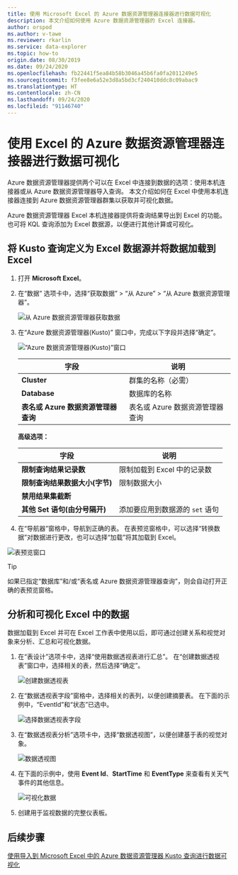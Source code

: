 ```yaml
---
title: 使用 Microsoft Excel 的 Azure 数据资源管理器连接器进行数据可视化
description: 本文介绍如何使用 Azure 数据资源管理器的 Excel 连接器。
author: orspod
ms.author: v-tawe
ms.reviewer: rkarlin
ms.service: data-explorer
ms.topic: how-to
origin.date: 08/30/2019
ms.date: 09/24/2020
ms.openlocfilehash: fb22441f5ea84b58b3046a45b6fa0fa2011249e5
ms.sourcegitcommit: f3fee8e6a52e3d8a5bd3cf240410ddc8c09abac9
ms.translationtype: HT
ms.contentlocale: zh-CN
ms.lasthandoff: 09/24/2020
ms.locfileid: "91146740"
---
```

# <a name="visualize-data-using-the-azure-data-explorer-connector-for-excel"></a>使用 Excel 的 Azure 数据资源管理器连接器进行数据可视化

Azure 数据资源管理器提供两个可以在 Excel 中连接到数据的选项：使用本机连接器或从 Azure 数据资源管理器导入查询。 本文介绍如何在 Excel 中使用本机连接器连接到 Azure 数据资源管理器群集以获取并可视化数据。

Azure 数据资源管理器 Excel 本机连接器提供将查询结果导出到 Excel 的功能。 也可将 KQL 查询添加为 Excel 数据源，以便进行其他计算或可视化。

## <a name="define-kusto-query-as-an-excel-data-source-and-load-the-data-to-excel"></a>将 Kusto 查询定义为 Excel 数据源并将数据加载到 Excel

1. 打开 **Microsoft Excel**。
1. 在“数据”  选项卡中，选择“获取数据”   > “从 Azure”   >   “从 Azure 数据资源管理器”。

    ![从 Azure 数据资源管理器获取数据](media/excel-connector/get-data-from-adx.png)

1. 在“Azure 数据资源管理器(Kusto)”  窗口中，完成以下字段并选择“确定”。 

    ![“Azure 数据资源管理器(Kusto)”窗口](media/excel-connector/adx-connection-window.png)
    
    |字段   |说明 |
    |---------|---------|
    |**Cluster**   |   群集的名称（必需）      |    
    |**Database**     |    数据库的名称      |    
    |**表名或 Azure 数据资源管理器查询**    |     表名或 Azure 数据资源管理器查询    | 
    
    **高级选项：**

     |字段   |说明 |
    |---------|---------|
    |**限制查询结果记录数**     |     限制加载到 Excel 中的记录数  |    
    |**限制查询结果数据大小(字节)**    |    限制数据大小      |   
    |**禁用结果集截断**    |         |      
    |**其他 Set 语句(由分号隔开)**    |    添加要应用到数据源的 `set` 语句     |   

1.  在“导航器”窗格中，导航到正确的表。  在表预览窗格中，可以选择“转换数据”对数据进行更改，也可以选择“加载”将其加载到 Excel。  

![表预览窗口](media/excel-connector/navigate-table-preview-window.png)

   > [!TIP]
   > 如果已指定“数据库”和/或“表名或 Azure 数据资源管理器查询”，则会自动打开正确的表预览窗格。   

## <a name="analyze-and-visualize-data-in-excel"></a>分析和可视化 Excel 中的数据

数据加载到 Excel 并可在 Excel 工作表中使用以后，即可通过创建关系和视觉对象来分析、汇总和可视化数据。 

1.  在“表设计”选项卡中，选择“使用数据透视表进行汇总”。   在“创建数据透视表”窗口中，选择相关的表，然后选择“确定”。  

    ![创建数据透视表](media/excel-connector/create-pivot-table.png)

1. 在“数据透视表字段”窗格中，选择相关的表列，以便创建摘要表。  在下面的示例中，“EventId”和“状态”已选中。  
    
    ![选择数据透视表字段](media/excel-connector/pivot-table-pick-fields.png)

1. 在“数据透视表分析”选项卡中，选择“数据透视图”，以便创建基于表的视觉对象。   

    ![数据透视图](media/excel-connector/pivot-table-analyze-pivotchart.png)

1. 在下面的示例中，使用 **Event Id**、**StartTime** 和 **EventType** 来查看有关天气事件的其他信息。

    ![可视化数据](media/excel-connector/visualize-excel-data.png)

1. 创建用于监视数据的完整仪表板。

## <a name="next-steps"></a>后续步骤

[使用导入到 Microsoft Excel 中的 Azure 数据资源管理器 Kusto 查询进行数据可视化](excel-blank-query.md)